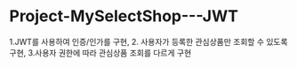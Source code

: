 # Project-MySelectShop---JWT
1.JWT를 사용하여 인증/인가를 구현,  2. 사용자가 등록한 관심상품만 조회할 수 있도록 구현, 3.사용자 권한에 따라 관심상품 조회를 다르게 구현
